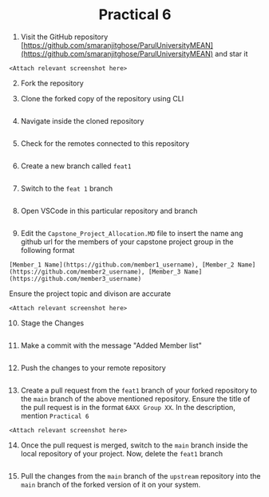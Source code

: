 <h1 align = "center">Practical 6</h1>


1. Visit the GitHub repository [https://github.com/smaranjitghose/ParulUniversityMEAN](https://github.com/smaranjitghose/ParulUniversityMEAN) and star it

```
<Attach relevant screenshot here>
```


2. Fork the repository

<Attach relevant screenshot here>


3. Clone the forked copy of the repository using CLI

```

```

4. Navigate inside the cloned repository

```

```


5. Check for the remotes connected to this repository

```

```

6. Create a new branch called `feat1`

```

```

7. Switch to the `feat 1` branch

```

```

8. Open VSCode in this particular repository and branch

```

```

9. Edit the `Capstone_Project_Allocation.MD` file to insert the name ang github url for the members of your capstone project group in the following format  

```
[Member_1 Name](https://github.com/member1_username), [Member_2 Name](https://github.com/member2_username), [Member_3 Name](https://github.com/member3_username)
```
Ensure the project topic and divison are accurate

```
<Attach relevant screenshot here>
```


10. Stage the Changes

```

```

11. Make a commit with the message "Added Member list"

```

```

12. Push the changes to your remote repository

```

```

13. Create a pull request from the `feat1` branch of your forked repository to the `main` branch of the above mentioned repository. Ensure the title of the pull request is in the format `6AXX Group XX`. In the description, mention `Practical 6`

```
<Attach relevant screenshot here>
```


14. Once the pull request is merged, switch to the `main` branch inside the local repository of your project. Now, delete the `feat1` branch

```

```

15.  Pull the changes from the `main` branch of the `upstream` repository into the `main` branch of the forked version of it on your system.

```

```

































